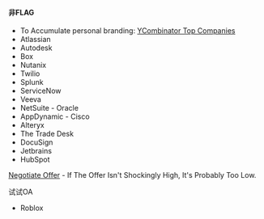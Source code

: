 #### 非FLAG
* To Accumulate personal branding: [YCombinator Top Companies](https://www.ycombinator.com/topcompanies/)
* Atlassian
* Autodesk
* Box
* Nutanix
* Twilio
* Splunk
* ServiceNow
* Veeva
* NetSuite - Oracle
* AppDynamic - Cisco
* Alteryx
* The Trade Desk
* DocuSign
* Jetbrains
* HubSpot

[Negotiate Offer](https://haseebq.com/my-ten-rules-for-negotiating-a-job-offer/) - If The Offer Isn't Shockingly High, It's Probably Too Low.

试试OA
* Roblox
